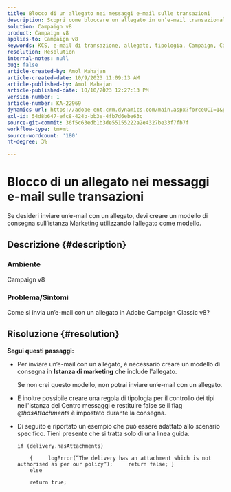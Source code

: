 ```yaml
---
title: Blocco di un allegato nei messaggi e-mail sulle transazioni
description: Scopri come bloccare un allegato in un’e-mail transazionale in Adobe Campaign Classic v8. Crea un modello di consegna nell’istanza Marketing.
solution: Campaign v8
product: Campaign v8
applies-to: Campaign v8
keywords: KCS, e-mail di transazione, allegato, tipologia, Campaign, Campaign Classic v8
resolution: Resolution
internal-notes: null
bug: false
article-created-by: Amol Mahajan
article-created-date: 10/9/2023 11:09:13 AM
article-published-by: Amol Mahajan
article-published-date: 10/10/2023 12:27:13 PM
version-number: 1
article-number: KA-22969
dynamics-url: https://adobe-ent.crm.dynamics.com/main.aspx?forceUCI=1&pagetype=entityrecord&etn=knowledgearticle&id=e0cb2043-9466-ee11-9ae7-6045bd0061cb
exl-id: 54d8b647-efc8-424b-bb3e-4fb7d6ebe63c
source-git-commit: 36f5c63edb1b3de55155222a2e4327be33f7fb7f
workflow-type: tm+mt
source-wordcount: '180'
ht-degree: 3%

---
```


# Blocco di un allegato nei messaggi e-mail sulle transazioni


Se desideri inviare un’e-mail con un allegato, devi creare un modello di consegna sull’istanza Marketing utilizzando l’allegato come modello.

## Descrizione {#description}


### <b>Ambiente</b>

Campaign v8



### <b>Problema/Sintomi</b>

Come si invia un’e-mail con un allegato in Adobe Campaign Classic v8?


## Risoluzione {#resolution}

<b>Segui questi passaggi:</b>
- Per inviare un’e-mail con un allegato, è necessario creare un modello di consegna in <b>Istanza di marketing</b> che include l&#39;allegato.

  Se non crei questo modello, non potrai inviare un’e-mail con un allegato.



- È inoltre possibile creare una regola di tipologia per il controllo dei tipi nell&#39;istanza del Centro messaggi e restituire false se il flag *@hasAttachments* è impostato durante la consegna.
- Di seguito è riportato un esempio che può essere adattato allo scenario specifico. Tieni presente che si tratta solo di una linea guida.




  ```
  if (delivery.hasAttachments)
  
      {     logError(“The delivery has an attachment which is not authorised as per our policy”);     return false; }
      else
  
      return true;
  ```
